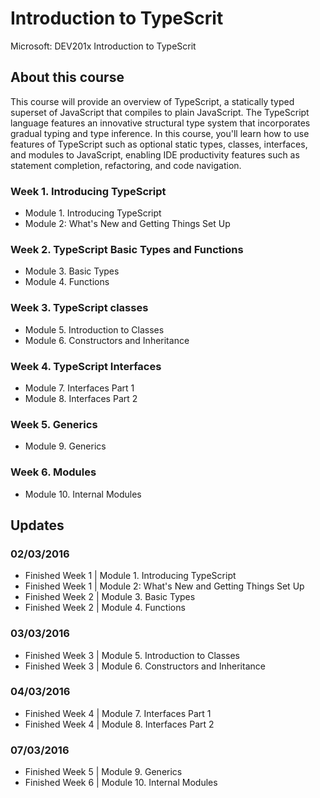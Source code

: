 # Introduction to TypeScrit
Microsoft: DEV201x Introduction to TypeScrit

## About this course
This course will provide an overview of TypeScript, a statically typed superset of JavaScript that compiles to plain JavaScript. The TypeScript language features an innovative structural type system that incorporates gradual typing and type inference. In this course, you'll learn how to use features of TypeScript such as optional static types, classes, interfaces, and modules to JavaScript, enabling IDE productivity features such as statement completion, refactoring, and code navigation.

### Week 1. Introducing TypeScript
- Module 1. Introducing TypeScript
- Module 2: What's New and Getting Things Set Up

### Week 2. TypeScript Basic Types and Functions
- Module 3. Basic Types
- Module 4. Functions

### Week 3. TypeScript classes
- Module 5. Introduction to Classes
- Module 6. Constructors and Inheritance

### Week 4. TypeScript Interfaces
- Module 7. Interfaces Part 1
- Module 8. Interfaces Part 2

### Week 5. Generics
- Module 9. Generics

### Week 6. Modules
- Module 10. Internal Modules

## Updates
### 02/03/2016
- Finished Week 1 | Module 1. Introducing TypeScript
- Finished Week 1 | Module 2: What's New and Getting Things Set Up
- Finished Week 2 | Module 3. Basic Types
- Finished Week 2 | Module 4. Functions

### 03/03/2016
- Finished Week 3 | Module 5. Introduction to Classes
- Finished Week 3 | Module 6. Constructors and Inheritance

### 04/03/2016
- Finished Week 4 | Module 7. Interfaces Part 1
- Finished Week 4 | Module 8. Interfaces Part 2

### 07/03/2016
- Finished Week 5 | Module 9. Generics
- Finished Week 6 | Module 10. Internal Modules
